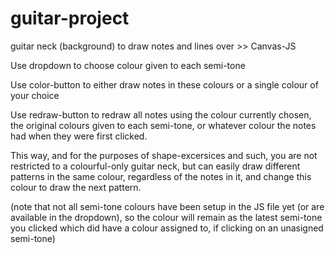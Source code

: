 # guitar-project

guitar neck (background) to draw notes and lines over >> Canvas-JS

Use dropdown to choose colour given to each semi-tone

Use color-button to either draw notes in these colours or a single colour of your choice

Use redraw-button to redraw all notes using the colour currently chosen, the original colours given to each semi-tone, or whatever colour the notes had when they were first clicked.

This way, and for the purposes of shape-excersices and such, you are not restricted to a colourful-only guitar neck, but can easily draw different patterns in the same colour, regardless of the notes in it, and change this colour to draw the next pattern.


(note that not all semi-tone colours have been setup in the JS file yet (or are available in the dropdown), so the colour will remain as the latest semi-tone you clicked which did have a colour assigned to, if clicking on an unasigned semi-tone)
